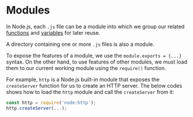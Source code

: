 # Modules

In Node.js, each `.js` file can be a module into which we group our related [functions](function.md) and [variables](variable.md) for later reuse. 

A directory containing one or more `.js` files is also a module. 

To expose the features of a module, we use the `module.exports = {...}` syntax. On the other hand, to use features of other modules, we must load them to our current working module using the `require()` function.

For example, `http` is a Node.js built-in module that exposes the `createServer` function for us to create an HTTP server. The below codes shows how to load the `http` module and call the `createServer` from it:

```js
const http = require('node:http');
http.createServer(...);
```